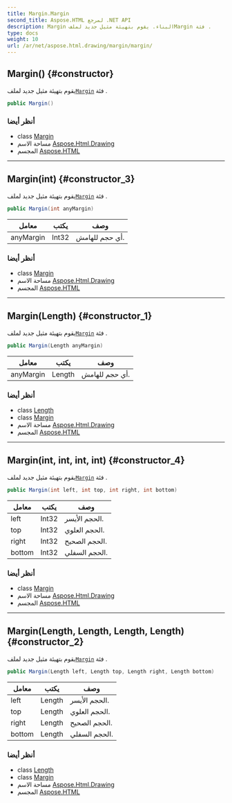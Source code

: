 ```yaml
---
title: Margin.Margin
second_title: Aspose.HTML لمرجع .NET API
description: Margin البناء. يقوم بتهيئة مثيل جديد لملفMargin فئة .
type: docs
weight: 10
url: /ar/net/aspose.html.drawing/margin/margin/
---
```

## Margin() {#constructor}

يقوم بتهيئة مثيل جديد لملف[`Margin`](../) فئة .

```csharp
public Margin()
```

### أنظر أيضا

* class [Margin](../)
* مساحة الاسم [Aspose.Html.Drawing](../../margin/)
* المجسم [Aspose.HTML](../../../)

---

## Margin(int) {#constructor_3}

يقوم بتهيئة مثيل جديد لملف[`Margin`](../) فئة .

```csharp
public Margin(int anyMargin)
```

| معامل | يكتب | وصف |
| --- | --- | --- |
| anyMargin | Int32 | أي حجم للهامش. |

### أنظر أيضا

* class [Margin](../)
* مساحة الاسم [Aspose.Html.Drawing](../../margin/)
* المجسم [Aspose.HTML](../../../)

---

## Margin(Length) {#constructor_1}

يقوم بتهيئة مثيل جديد لملف[`Margin`](../) فئة .

```csharp
public Margin(Length anyMargin)
```

| معامل | يكتب | وصف |
| --- | --- | --- |
| anyMargin | Length | أي حجم للهامش. |

### أنظر أيضا

* class [Length](../../length/)
* class [Margin](../)
* مساحة الاسم [Aspose.Html.Drawing](../../margin/)
* المجسم [Aspose.HTML](../../../)

---

## Margin(int, int, int, int) {#constructor_4}

يقوم بتهيئة مثيل جديد لملف[`Margin`](../) فئة .

```csharp
public Margin(int left, int top, int right, int bottom)
```

| معامل | يكتب | وصف |
| --- | --- | --- |
| left | Int32 | الحجم الأيسر. |
| top | Int32 | الحجم العلوي. |
| right | Int32 | الحجم الصحيح. |
| bottom | Int32 | الحجم السفلي. |

### أنظر أيضا

* class [Margin](../)
* مساحة الاسم [Aspose.Html.Drawing](../../margin/)
* المجسم [Aspose.HTML](../../../)

---

## Margin(Length, Length, Length, Length) {#constructor_2}

يقوم بتهيئة مثيل جديد لملف[`Margin`](../) فئة .

```csharp
public Margin(Length left, Length top, Length right, Length bottom)
```

| معامل | يكتب | وصف |
| --- | --- | --- |
| left | Length | الحجم الأيسر. |
| top | Length | الحجم العلوي. |
| right | Length | الحجم الصحيح. |
| bottom | Length | الحجم السفلي. |

### أنظر أيضا

* class [Length](../../length/)
* class [Margin](../)
* مساحة الاسم [Aspose.Html.Drawing](../../margin/)
* المجسم [Aspose.HTML](../../../)


